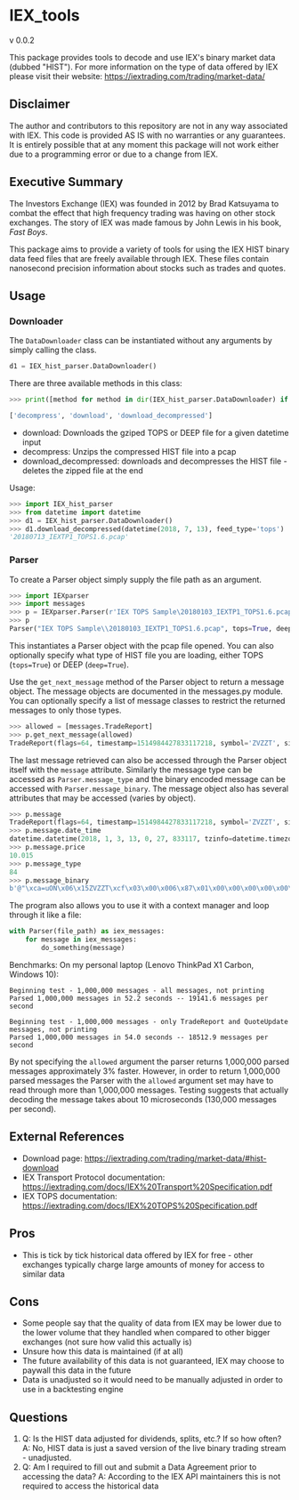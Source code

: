 # IEX_tools

v 0.0.2

This package provides tools to decode and use IEX's binary market data (dubbed "HIST"). For more information on the type of data offered by IEX please visit their website: https://iextrading.com/trading/market-data/

## Disclaimer

The author and contributors to this repository are not in any way associated with IEX. This code is provided AS IS with no warranties or any guarantees. It is entirely possible that at any moment this package will not work either due to a programming error or due to a change from IEX.

## Executive Summary

The Investors Exchange (IEX) was founded in 2012 by Brad Katsuyama to combat the effect that high frequency trading was having on other stock exchanges. The story of IEX was made famous by John Lewis in his book, _Fast Boys_.

This package aims to provide a variety of tools for using the IEX HIST binary data feed files that are freely available through IEX. These files contain nanosecond precision information about stocks such as trades and quotes.

## Usage

### Downloader

The `DataDownloader` class can be instantiated without any arguments by simply calling the class.

```Python
d1 = IEX_hist_parser.DataDownloader()
```

There are three available methods in this class:

```python
>>> print([method for method in dir(IEX_hist_parser.DataDownloader) if not method.startswith('_')])

['decompress', 'download', 'download_decompressed']
```

- download: Downloads the gziped TOPS or DEEP file for a given datetime input
- decompress: Unzips the compressed HIST file into a pcap
- download_decompressed: downloads and decompresses the HIST file - deletes the zipped file at the end

Usage:

```Python
>>> import IEX_hist_parser
>>> from datetime import datetime
>>> d1 = IEX_hist_parser.DataDownloader()
>>> d1.download_decompressed(datetime(2018, 7, 13), feed_type='tops')
'20180713_IEXTP1_TOPS1.6.pcap'
```

### Parser

To create a Parser object simply supply the file path as an argument.

```Python
>>> import IEXparser
>>> import messages
>>> p = IEXparser.Parser(r'IEX TOPS Sample\20180103_IEXTP1_TOPS1.6.pcap')
>>> p
Parser("IEX TOPS Sample\\20180103_IEXTP1_TOPS1.6.pcap", tops=True, deep=False)
```

This instantiates a Parser object with the pcap file opened. You can also optionally specify what type of HIST file you are loading, either TOPS (`tops=True`) or DEEP (`deep=True`).

Use the `get_next_message` method of the Parser object to return a message object. The message objects are documented in the messages.py module. You can optionally specify a list of message classes to restrict the returned messages to only those types.

```Python
>>> allowed = [messages.TradeReport]
>>> p.get_next_message(allowed)
TradeReport(flags=64, timestamp=1514984427833117218, symbol='ZVZZT', size=975, price_int=100150, trade_id=577243)
```

The last message retrieved can also be accessed through the Parser object itself with the `message` attribute. Similarly the message type can be accessed as `Parser.message_type` and the binary encoded message can be accessed with `Parser.message_binary`. The message object also has several attributes that may be accessed (varies by object).

```Python
>>> p.message
TradeReport(flags=64, timestamp=1514984427833117218, symbol='ZVZZT', size=975, price_int=100150, trade_id=577243)
>>> p.message.date_time
datetime.datetime(2018, 1, 3, 13, 0, 27, 833117, tzinfo=datetime.timezone.utc)
>>> p.message.price
10.015
>>> p.message_type
84
>>> p.message_binary
b'@"\xca=uON\x06\x15ZVZZT\xcf\x03\x00\x006\x87\x01\x00\x00\x00\x00\x00\xdb\xce\x08\x00\x00\x00\x00\x00'
```

The program also allows you to use it with a context manager and loop through it like a file:

```Python
with Parser(file_path) as iex_messages:
    for message in iex_messages:
        do_something(message)
```

Benchmarks:
On my personal laptop (Lenovo ThinkPad X1 Carbon, Windows 10):
```
Beginning test - 1,000,000 messages - all messages, not printing
Parsed 1,000,000 messages in 52.2 seconds -- 19141.6 messages per second

Beginning test - 1,000,000 messages - only TradeReport and QuoteUpdate messages, not printing
Parsed 1,000,000 messages in 54.0 seconds -- 18512.9 messages per second
```

By not specifying the `allowed` argument the parser returns 1,000,000 parsed messages approximately 3% faster. However, in order to return 1,000,000 parsed messages the Parser with the `allowed` argument set may have to read through more than 1,000,000 messages. Testing suggests that actually decoding the message takes about 10 microseconds (130,000 messages per second).

## External References

- Download page: <https://iextrading.com/trading/market-data/#hist-download>
- IEX Transport Protocol documentation: <https://iextrading.com/docs/IEX%20Transport%20Specification.pdf>
- IEX TOPS documentation: <https://iextrading.com/docs/IEX%20TOPS%20Specification.pdf>

## Pros

- This is tick by tick historical data offered by IEX for free - other exchanges typically charge large amounts of money for access to similar data

## Cons

- Some people say that the quality of data from IEX may be lower due to the lower volume that they handled when compared to other bigger exchanges (not sure how valid this actually is)
- Unsure how this data is maintained (if at all)
- The future availability of this data is not guaranteed, IEX may choose to paywall this data in the future
- Data is unadjusted so it would need to be manually adjusted in order to use in a backtesting engine

## Questions

1. Q: Is the HIST data adjusted for dividends, splits, etc.? If so how often? A: No, HIST data is just a saved version of the live binary trading stream - unadjusted. 
2. Q: Am I required to fill out and submit a Data Agreement prior to accessing the data? A: According to the IEX API maintainers this is not required to access the historical data